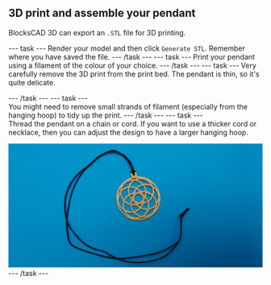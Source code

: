 ## 3D print and assemble your pendant

BlocksCAD 3D can export an `.STL` file for 3D printing. 

--- task ---
Render your model and then click `Generate STL`. Remember where you have saved the file. 
--- /task ---
--- task ---
Print your pendant using a filament of the colour of your choice.
--- /task ---
--- task ---
Very carefully remove the 3D print from the print bed. The pendant is thin, so it's quite delicate. 

--- /task ---
--- task ---		
You might need to remove small strands of filament (especially from the hanging hoop) to tidy up the print. 
--- /task ---
--- task ---		
Thread the pendant on a chain or cord. If you want to use a thicker cord or necklace, then you can adjust the design to have a larger hanging hoop.

![screenshot](images/pendant-printed.png) 
--- /task ---
